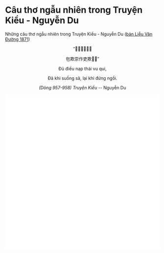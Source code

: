 # Câu thơ ngẫu nhiên trong Truyện Kiều - Nguyễn Du

Những câu thơ ngẫu nhiên trong Truyện Kiều - Nguyễn Du ([bản Liễu Văn Đường 1871](https://vi.wikisource.org/wiki/Truy%E1%BB%87n_Ki%E1%BB%81u_(b%E1%BA%A3n_Li%E1%BB%85u_V%C4%83n_%C3%90%C6%B0%E1%BB%9Dng_1871)))

<div align="center">
<!-- START_KIEU -->
      <p class="nom">&#8220;&#164316;&#35519;&#32013;&#37319;&#20110;&#27512;</p>
      <p class="nom">&#13324;&#27450;&#23815;&#20316;&#21519;&#27450;&#164216;&#136102;&#8221;</p>
      <p class="quocngu">&#272;&#7911; &#273;i&#7873;u n&#7841;p th&#225;i vu qui,</p>
      <p class="quocngu">&#272;&#227; khi su&#7891;ng s&#227;, l&#7841;i khi &#273;&#7913;ng ng&#7891;i.</p>
      <p class="author"><i>(D&#242;ng 957-958) Truy&#7879;n Ki&#7873;u</i> -- Nguy&#7877;n Du</p>
<!-- END_KIEU -->
</div>

<div align="center">
  <img src="./assets/random-kieu.svg" alt="The Tale of Kieu - Nguyen Du">
</div>
